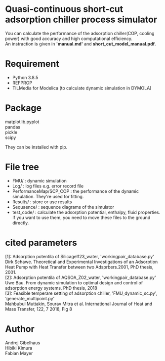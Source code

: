 # Quasi-continuous short-cut adsorption chiller process simulator
You can calculate the performance of the adsorption chiller(COP, cooling power) with good accuracy and high computational efficiency.  
An instraction is given in **'manual.md'** and **short_cut_model_manual.pdf**.


# Requirement
* Python 3.8.5  
* REFPROP  
* TILMedia for Modelica (to calculate dynamic simulation in DYMOLA)  

# Package 
matplotlib.pyplot  
pandas  
pickle  
scipy   

They can be installed with pip.

# File tree
* FMU/ : dynamic simulation  
* Log/ : log files e.g. error record file  
* PerformanceMap/SCP_COP : the performance of the dynamic simulation. They're used for fitting.
* Results/ : store or use results
* Sequaence/ : sequence diagrams of the simulator
* test_code/ : calculate the adsorption potential, enthalpy, fluid properties. If you want to use them, you need to move these files to the ground directly.

# cited parameters
[1]: Adsorption potentila of Silicagel123_water, 'workingpair_database.py'  
Dirk Schawe. Theoretical and Experimental Investigations of an Adsorption Heat Pump with Heat Transfer between two Adsprbers.2001, PhD thesis, 2001.  
[2]: Adsorption potentila of AQSOA_Z02_water, 'workingpair_database.py'  
Uwe Bau. From dynamic simulation to optimal design and control of adsorption energy systems. PhD thesis, 2018  
[3]: Feasible temperare setting of adsorption chiller, 'FMU_dynamic_sc.py', 'generate_multipoint.py'  
Mahbubul Muttakin, Sourav Mitra et al. International Journal of Heat and Mass Transfer, 122, 7 2018, Fig 8

# Author
Andrej  Gibelhaus  
Hibiki Kimura  
Fabian Mayer  
